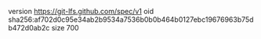 version https://git-lfs.github.com/spec/v1
oid sha256:af702d0c95e34ab2b9534a7536b0b0b464b0127ebc19676963b75db472d0ab2c
size 700
